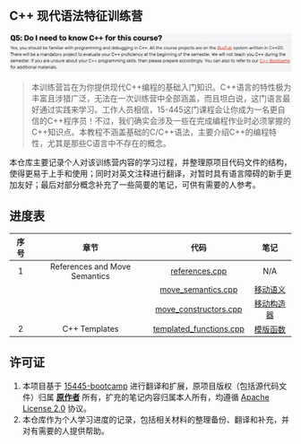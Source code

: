 ## C++ 现代语法特征训练营

![image-20250825222353105](assets/image-20250825222353105.png)

> 本训练营旨在为你提供现代C++编程的基础入门知识。C++语言的特性极为丰富且涉猎广泛，无法在一次训练营中全部涵盖，而且坦白说，这门语言最好通过实践来学习。工作人员相信，15-445这门课程会让你成为一名更自信的C++程序员！不过，我们确实会涉及一些在完成编程作业时必须掌握的C++知识点。本教程不涵盖基础的C/C++语法，主要介绍C++的编程特性，尤其是那些C语言中不存在的概念。

本仓库主要记录个人对该训练营内容的学习过程，并整理原项目代码文件的结构，使得更易于上手和使用；同时对英文注释进行翻译，对暂时具有语言障碍的新手更加友好；最后对部分概念补充了一些简要的笔记，可供有需要的人参考。



## 进度表

| 序号 |             章节              |                             代码                             |                     笔记                     |
| :--: | :---------------------------: | :----------------------------------------------------------: | :------------------------------------------: |
|  1   | References and Move Semantics | <a href="1 - References and Move Semantics/references.cpp">references.cpp</a> |                     N/A                      |
|      |                               | <a href="1 - References and Move Semantics/move_semantics.cpp">move_semantics.cpp</a> |   <a href="notes/移动语义.md">移动语义</a>   |
|      |                               | <a href="1 - References and Move Semantics/move_constructors.cpp">move_constructors.cpp</a> | <a href="notes/移动构造器.md">移动构造器</a> |
|  2   |         C++ Templates         | <a href="2 - C++ Templates/templated_functions.cpp">templated_functions.cpp</a> |   <a href="notes/模版函数.md">模版函数</a>   |



## 许可证

1. 本项目基于 <a href="https://github.com/cmu-db/15445-bootcamp">15445-bootcamp</a> 进行翻译和扩展，原项目版权（包括源代码文件）归属 <a href="https://github.com/cmu-db/15445-bootcamp/graphs/contributors">**原作者**</a> 所有，扩充的笔记内容归属本人所有，均遵循  <a href="LICENSE">Apache License 2.0</a> 协议。
2. 本仓库作为个人学习进度的记录，包括相关材料的整理备份、翻译和补充，并对有需要的人提供帮助。


